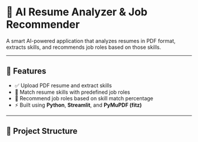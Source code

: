 # 📄 AI Resume Analyzer & Job Recommender

A smart AI-powered application that analyzes resumes in PDF format, extracts skills, and recommends job roles based on those skills.

---

## 🚀 Features

- ✅ Upload PDF resume and extract skills
- 🧠 Match resume skills with predefined job roles
- 💼 Recommend job roles based on skill match percentage
- ⚡ Built using **Python**, **Streamlit**, and **PyMuPDF (fitz)**

---

## 📂 Project Structure

